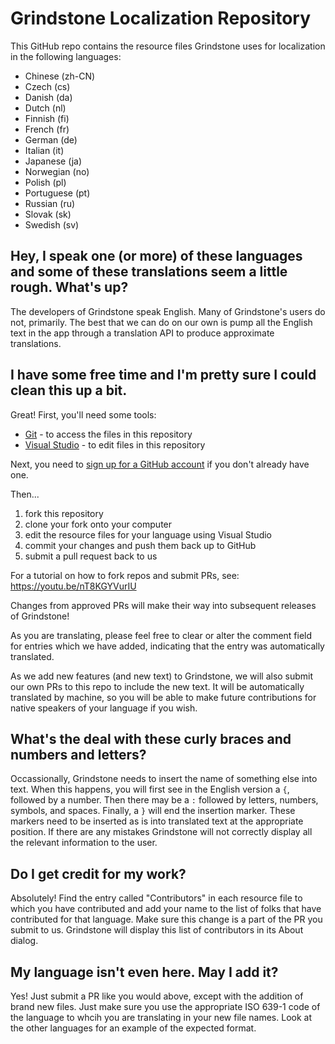 # Grindstone Localization Repository
This GitHub repo contains the resource files Grindstone uses for localization in the following languages:
* Chinese (zh-CN)
* Czech (cs)
* Danish (da)
* Dutch (nl)
* Finnish (fi)
* French (fr)
* German (de)
* Italian (it)
* Japanese (ja)
* Norwegian (no)
* Polish (pl)
* Portuguese (pt)
* Russian (ru)
* Slovak (sk)
* Swedish (sv)

## Hey, I speak one (or more) of these languages and some of these translations seem a little rough. What's up?
The developers of Grindstone speak English.
Many of Grindstone's users do not, primarily.
The best that we can do on our own is pump all the English text in the app through a translation API to produce approximate translations.

## I have some free time and I'm pretty sure I could clean this up a bit.
Great!
First, you'll need some tools:
* [Git](https://git-scm.com/) - to access the files in this repository
* [Visual Studio](https://visualstudio.microsoft.com/) - to edit files in this repository

Next, you need to [sign up for a GitHub account](https://github.com/signup) if you don't already have one.

Then...
1. fork this repository
2. clone your fork onto your computer
3. edit the resource files for your language using Visual Studio
4. commit your changes and push them back up to GitHub
5. submit a pull request back to us

For a tutorial on how to fork repos and submit PRs, see: https://youtu.be/nT8KGYVurIU

Changes from approved PRs will make their way into subsequent releases of Grindstone!

As you are translating, please feel free to clear or alter the comment field for entries which we have added, indicating that the entry was automatically translated.

As we add new features (and new text) to Grindstone, we will also submit our own PRs to this repo to include the new text.
It will be automatically translated by machine, so you will be able to make future contributions for native speakers of your language if you wish.

## What's the deal with these curly braces and numbers and letters?
Occassionally, Grindstone needs to insert the name of something else into text. 
When this happens, you will first see in the English version a `{`, followed by a number.
Then there may be a `:` followed by letters, numbers, symbols, and spaces.
Finally, a `}` will end the insertion marker.
These markers need to be inserted as is into translated text at the appropriate position.
If there are any mistakes Grindstone will not correctly display all the relevant information to the user.

## Do I get credit for my work?
Absolutely!
Find the entry called "Contributors" in each resource file to which you have contributed and add your name to the list of folks that have contributed for that language.
Make sure this change is a part of the PR you submit to us.
Grindstone will display this list of contributors in its About dialog.

## My language isn't even here. May I add it?
Yes!
Just submit a PR like you would above, except with the addition of brand new files.
Just make sure you use the appropriate ISO 639-1 code of the language to whcih you are translating in your new file names.
Look at the other languages for an example of the expected format.